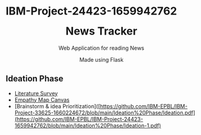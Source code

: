 # IBM-Project-24423-1659942762

<h1 align="center" style="margin-top: 0px;">News Tracker</h1>

<p align="center" >Web Application for reading News</p>
<p align="center" >Made using Flask</p>


## Ideation Phase

* [Literature Survey](https://github.com/IBM-EPBL/IBM-Project-24423-1659942762/blob/main/Ideation%20Phase/LITERATURE_SURVEY.pdf)
* [Empathy Map Canvas](https://github.com/IBM-EPBL/IBM-Project-24423-1659942762/blob/main/Ideation%20Phase/Empathy%20Map.pdf)
* [Brainstorm & idea Prioritization]([https://github.com/IBM-EPBL/IBM-Project-33625-1660224672/blob/main/Ideation%20Phase/Ideation.pdf](https://github.com/IBM-EPBL/IBM-Project-24423-1659942762/blob/main/Ideation%20Phase/Ideation-1.pdf)
